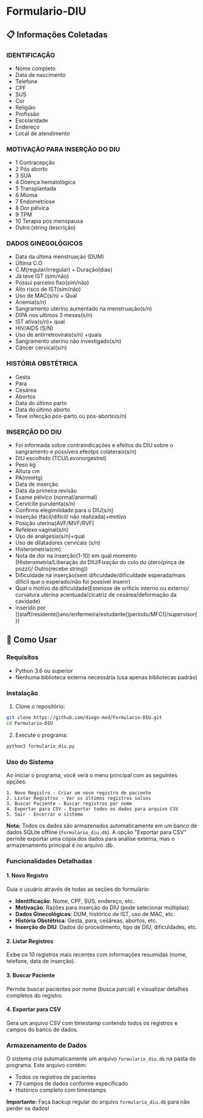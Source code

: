 # Formulario-DIU


## 📋 Informações Coletadas

### IDENTIFICAÇÃO
- Nome completo 
- Data de nascimento 
- Telefone 
- CPF 
- SUS
- Cor
- Religião
- Profissão
- Escolaridade
- Endereço 
- Local de atendimento 

### MOTIVAÇÃO PARA INSERÇÃO DO DIU
- 1 Contracepção
- 2 Pós aborto
- 3 SUA
- 4 Doença hematológica
- 5 Transplantada
- 6 Mioma
- 7 Endometriose
- 8 Dor pélvica
- 9 TPM
- 10 Terapia pós menopausa
- Outro:(string descrição)

### DADOS GINEGOLÓGICOS
- Data da última menstruação (DUM)
- Última C.O
- C.M(regular/irregular) + Duração(dias)
- Já teve IST (sim/não)
- Possui parceiro fixo(sim/não)
- Alto risco de IST(sim/não)
- Uso de MAC(s/n) + Qual
- Anemia(s/n)
- Sangramento uterino aumentado na menstruação(s/n)
- DIPA nos ultimos 3 meses(s/n)
- IST ativa(s/n)+ qual
- HIV/AIDS (S/N)
- Uso de antirretrovirais(s/n) +quais
- Sangramento uterino não investigado(s/n)
- Câncer cervical(s/n)

### HISTÓRIA OBSTÉTRICA
- Gesta
- Para
- Cesárea
- Abortos
- Data do último parto
- Data do último aborto
- Teve infecção pós-parto ou pós-aborto(s/n)

### INSERÇÃO DO DIU
- Foi informada sobre contraindicações e efeitos do DIU sobre o sangramento e possíveis efeotps colaterais(s/n)
- DIU escolhido (TCU/Levonorgestrel)
- Peso kg
- Altura cm
- PA(mmHg)
- Data de inserção
- Data da primeira revisão
- Exame pélvico (normal/anormal)
- Cervicite purulenta(s/n)
- Confirma elegimilidade para o DIU(s/n)
- Inserção (fácil/difícil/ não realizada)+motivo
- Posição uterina(AVF/MVF/RVF)
- Refelexo vaginal(s/n)
- Uso de analgesia(s/n)+qual
- Uso de dilatadores cervicais (s/n)
- Histerometria(cm)
- Nota de dor na inserção(1-10) em qual momento (Histerometria/Liberação do DIU/Fixação do colo do útero(pinça de pozzi)/ Outro(recebe string))
- Dificuldade na inserção(sem dificuldade/dificuldade esperada/mais difícil que o esperado/não foi possível inserir)
- Qual o motivo da dificuldade(Estenose de orifício interno ou externo/ curvatura uterina acentuada/cicatriz de cesárea/deformação da cavidade)
- inserido por ()staff/residente()ano/enfermeira/estudante()periodo/MFC()/supervisor())



## 🚀 Como Usar

### Requisitos
- Python 3.6 ou superior
- Nenhuma biblioteca externa necessária (usa apenas bibliotecas padrão)

### Instalação

1. Clone o repositório:
```bash
git clone https://github.com/diogo-med/Formulario-DIU.git
cd Formulario-DIU
```

2. Execute o programa:
```bash
python3 formulario_diu.py
```

### Uso do Sistema

Ao iniciar o programa, você verá o menu principal com as seguintes opções:

```
1. Novo Registro - Criar um novo registro de paciente
2. Listar Registros - Ver os últimos registros salvos
3. Buscar Paciente - Buscar registros por nome
4. Exportar para CSV - Exportar todos os dados para arquivo CSV
5. Sair - Encerrar o sistema
```

**Nota:** Todos os dados são armazenados automaticamente em um banco de dados SQLite offline (`formulario_diu.db`). A opção "Exportar para CSV" permite exportar uma cópia dos dados para análise externa, mas o armazenamento principal é no arquivo .db.

### Funcionalidades Detalhadas

#### 1. Novo Registro
Guia o usuário através de todas as seções do formulário:
- **Identificação**: Nome, CPF, SUS, endereço, etc.
- **Motivação**: Razões para inserção do DIU (pode selecionar múltiplas)
- **Dados Ginecológicos**: DUM, histórico de IST, uso de MAC, etc.
- **História Obstétrica**: Gesta, para, cesáreas, abortos, etc.
- **Inserção do DIU**: Dados do procedimento, tipo de DIU, dificuldades, etc.

#### 2. Listar Registros
Exibe os 10 registros mais recentes com informações resumidas (nome, telefone, data de inserção).

#### 3. Buscar Paciente
Permite buscar pacientes por nome (busca parcial) e visualizar detalhes completos do registro.

#### 4. Exportar para CSV
Gera um arquivo CSV com timestamp contendo todos os registros e campos do banco de dados.

### Armazenamento de Dados

O sistema cria automaticamente um arquivo `formulario_diu.db` na pasta do programa. Este arquivo contém:
- Todos os registros de pacientes
- 73 campos de dados conforme especificado
- Histórico completo com timestamps

**Importante:** Faça backup regular do arquivo `formulario_diu.db` para não perder os dados!

